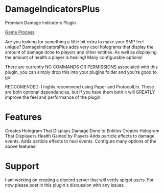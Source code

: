 # DamageIndicatorsPlus
Premium Damage Indicators Plugin


[Game Process](https://www.youtube.com/watch?v=VXFuBi2UGaQ)

Are you looking for something a little bit extra to make your SMP feel unique? DamageIndicatorsPlus adds very cool holograms that display the amount of damage done to players and other entities. As well as displaying the amount of health a player is healing! Many configurable options!

There are currently NO COMMANDS OR PERMISSIONS associated with this plugin, you can simply drop this into your plugins folder and you're good to go!

RECCOMENDED: I highly recommend using Paper and ProtocolLib. These are both optional dependencies, but if you have them both it will GREATLY improve the feel and performance of the plugin.

# Features

Creates Hologram That Displays Damage Done to Entities
Creates Hologram That Displayers Health Gained by Players
Adds particle effects to damage events.
Adds particle effects to heal events.
Configure many options of the above features!

# Support

I am working on creating a discord server that will verify spigot users. For now please post in this plugin's discussion with any issues.
